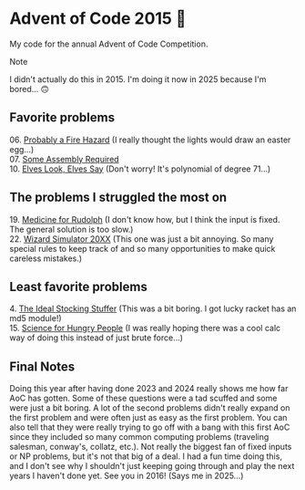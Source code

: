 # Advent of Code 2015 🤶

My code for the annual Advent of Code Competition.

> [!NOTE]
> I didn't actually do this in 2015. I'm doing it now in 2025 because I'm bored... 🙃

## Favorite problems

06\. [Probably a Fire Hazard](https://adventofcode.com/2015/day/6) (I really thought the lights would draw an easter egg...)\
07\. [Some Assembly Required](https://adventofcode.com/2015/day/7)\
10\. [Elves Look, Elves Say](https://adventofcode.com/2015/day/10) (Don't worry! It's polynomial of degree 71...)

## The problems I struggled the most on

19\. [Medicine for Rudolph](https://adventofcode.com/2015/day/19) (I don't know how, but I think the input is fixed. The general solution is too slow.)\
22\. [Wizard Simulator 20XX](https://adventofcode.com/2015/day/22) (This one was just a bit annoying. So many special rules to keep track of and so many opportunities to make quick careless mistakes.)

## Least favorite problems

4\. [The Ideal Stocking Stuffer](https://adventofcode.com/2015/day/4) (This was a bit boring. I got lucky racket has an md5 module!)\
15\. [Science for Hungry People](https://adventofcode.com/2015/day/15) (I was really hoping there was a cool calc way of doing this instead of just brute force...)

## Final Notes

Doing this year after having done 2023 and 2024 really shows me how far AoC has gotten.
Some of these questions were a tad scuffed and some were just a bit boring. A lot of the second
problems didn't really expand on the first problem and were often just as easy as the first
problem. You can also tell that they were really trying to go off with a bang with this first AoC
since they included so many common computing problems (traveling salesman, conway's, collatz, 
etc.). Not really the biggest fan of fixed inputs or NP problems, but it's not that big of a deal.
I had a fun time doing this, and I don't see why I shouldn't just keeping going through and play 
the next years I haven't done yet. See you in 2016! (Says me in 2025...)
